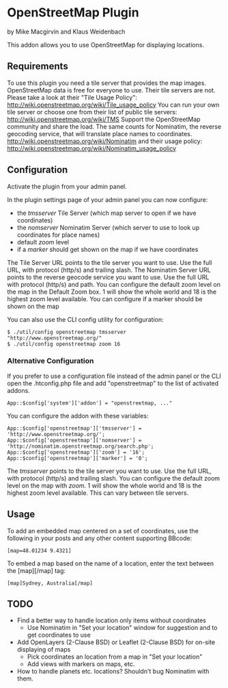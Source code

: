 # OpenStreetMap Plugin
by Mike Macgirvin and Klaus Weidenbach

This addon allows you to use OpenStreetMap for displaying locations.

## Requirements

To use this plugin you need a tile server that provides the map images.
OpenStreetMap data is free for everyone to use. Their tile servers are not.
Please take a look at their "Tile Usage Policy":
http://wiki.openstreetmap.org/wiki/Tile_usage_policy
You can run your own tile server or choose one from their list of public
tile servers: http://wiki.openstreetmap.org/wiki/TMS
Support the OpenStreetMap community and share the load.
The same counts for Nominatim, the reverse geocoding service, that will
translate place names to coordinates.
http://wiki.openstreetmap.org/wiki/Nominatim and their usage policy:
http://wiki.openstreetmap.org/wiki/Nominatim_usage_policy

## Configuration

Activate the plugin from your admin panel.

In the plugin settings page of your admin panel you can now configure:

* the *tmsserver* Tile Server (which map server to open if we have coordinates)
* the *nomserver* Nominatim Server (which server to use to look up coordinates
for place names)
* default *zoom* level
* if a *marker* should get shown on the map if we have coordinates

The Tile Server URL points to the tile server you want to use. Use the full URL,
with protocol (http/s) and trailing slash.
The Nominatim Server URL points to the reverse geocode service you want to use.
Use the full URL with protocol (http/s) and path.
You can configure the default zoom level on the map in the Default Zoom box.
1 will show the whole world and 18 is the highest zoom level available.
You can configure if a marker should be shown on the map

You can also use the CLI config utility for configuration:

    $ ./util/config openstreetmap tmsserver "http://www.openstreetmap.org/"
    $ ./util/config openstreetmap zoom 16

### Alternative Configuration

If you prefer to use a configuration file instead of the admin panel or the CLI
open the .htconfig.php file and add "openstreetmap" to the list of activated
addons.

    App::$config['system']['addon'] = "openstreetmap, ..."

You can configure the addon with these variables:

    App::$config['openstreetmap']['tmsserver'] = 'http://www.openstreetmap.org/';
    App::$config['openstreetmap']['nomserver'] = 'http://nominatim.openstreetmap.org/search.php';
    App::$config['openstreetmap']['zoom'] = '16';
    App::$config['openstreetmap']['marker'] = '0';

The *tmsserver* points to the tile server you want to use. Use the full URL,
with protocol (http/s) and trailing slash. You can configure the default zoom 
level on the map with *zoom*. 1 will show the whole world and 18 is the highest 
zoom level available. This can vary between tile servers.

## Usage

To add an embedded map centered on a set of coordinates, use the following in your posts and any other content supporting BBcode:

    [map=48.01234 9.4321]

To embed a map based on the name of a location, enter the text between the [map][/map] tag:

    [map]Sydney, Australia[/map]

## TODO

* Find a better way to handle location only items without coordinates
  * Use Nominatim in "Set your location" window for suggestion and to get
  coordinates to use
* Add OpenLayers (2-Clause BSD) or Leaflet (2-Clause BSD) for on-site displaying
of maps
  * Pick coordinates an location from a map in "Set your location"
  * Add views with markers on maps, etc.
* How to handle planets etc. locations? Shouldn't bug Nominatim with them.
